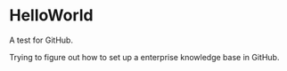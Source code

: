 # HelloWorld
A test for GitHub.

Trying to figure out how to set up a enterprise knowledge base in GitHub.
